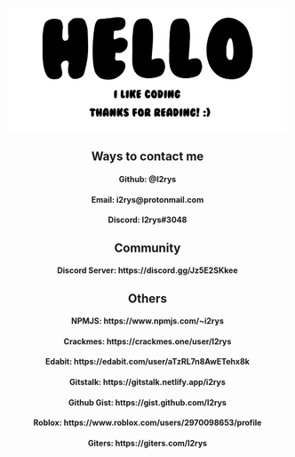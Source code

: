 
<p align="center">
  <img src="https://github.com/I2rys/I2rys/blob/main/image.png?raw=true"></img>
</p>
<h2 align="center">Ways to contact me</h2>
<h4 align="center">Github: @I2rys</h4>
<h4 align="center">Email: i2rys@protonmail.com</h4>
<h4 align="center">Discord: I2rys#3048</h4>
<h2 align="center">Community</h2>
<h4 align="center">Discord Server: https://discord.gg/Jz5E2SKkee</h4>
<h2 align="center">Others</h2>
<h4 align="center">NPMJS: https://www.npmjs.com/~i2rys</h4>
<h4 align="center">Crackmes: https://crackmes.one/user/I2rys</h4>
<h4 align="center">Edabit: https://edabit.com/user/aTzRL7n8AwETehx8k</h4>
<h4 align="center">Gitstalk: https://gitstalk.netlify.app/i2rys</h4>
<h4 align="center">Github Gist: https://gist.github.com/I2rys</h4>
<h4 align="center">Roblox: https://www.roblox.com/users/2970098653/profile</h4>
<h4 align="center">Giters: https://giters.com/I2rys</h4>
